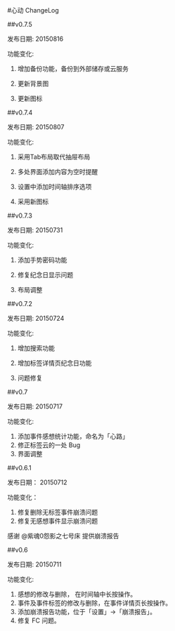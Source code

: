 #心动 ChangeLog

##v0.7.5

发布日期: 20150816

功能变化:

1. 增加备份功能，备份到外部储存或云服务

2. 更新背景图

3. 更新图标 

##v0.7.4

发布日期: 20150807

功能变化:

1. 采用Tab布局取代抽屉布局

2. 多处界面添加内容为空时提醒

3. 设置中添加时间轴排序选项

4. 采用新图标

##v0.7.3

发布日期: 20150731

功能变化:

1. 添加手势密码功能

2. 修复纪念日显示问题

3. 布局调整

##v0.7.2

发布日期: 20150724

功能变化:

1. 增加搜索功能

2. 增加标签详情页纪念日功能

3. 问题修复

##v0.7

发布日期: 20150717

功能变化:

1. 添加事件感想统计功能，命名为「心路」
2. 修正标签云的一处 Bug
3. 界面调整

##v0.6.1

发布日期： 20150712

功能变化：

1. 修复删除无标签事件崩溃问题
2. 修复无感想事件显示崩溃问题

感谢 @紫魂0怨影之七号床 提供崩溃报告

##v0.6

发布日期: 20150711

功能变化:

1. 感想的修改与删除， 在时间轴中长按操作。
2. 事件及事件标签的修改与删除，在事件详情页长按操作。
3. 添加崩溃报告功能，位于「设置」->「崩溃报告」。
4. 修复 FC 问题。